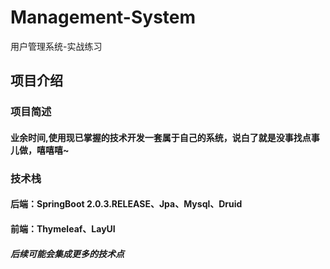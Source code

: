 # Management-System
用户管理系统-实战练习

## 项目介绍

  ### 项目简述
  #### 业余时间,使用现已掌握的技术开发一套属于自己的系统，说白了就是没事找点事儿做，嘻嘻嘻~
  
  ### 技术栈
  #### 后端：SpringBoot 2.0.3.RELEASE、Jpa、Mysql、Druid
  #### 前端：Thymeleaf、LayUI
  #### ***后续可能会集成更多的技术点***
  
  
  
